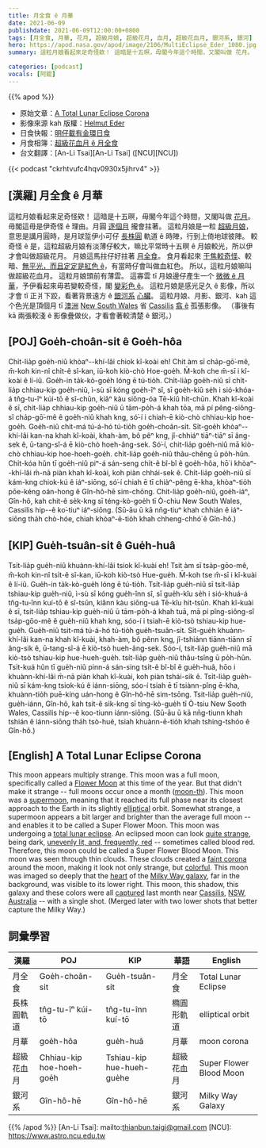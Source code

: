 ```yaml
---
title: 月全食 ê 月華
date: 2021-06-09
publishdate: 2021-06-09T12:00:00+0800
tags: [月全食, 月華, 花月, 超級月娘, 超級花月, 血月, 超級花血月, 銀河系, 銀河]
hero: https://apod.nasa.gov/apod/image/2106/MultiEclipse_Eder_1080.jpg
summary: 這粒月娘看起來足奇怪欸！ 這暗是十五暝，毋閣今年這个時間，又閣叫做 花月。

categories: [podcast]
vocals: [阿錕]
---
```


{{% apod %}}

- 原始文章：[A Total Lunar Eclipse Corona](https://apod.nasa.gov/apod/ap210609.html)
- 影像來源 kah 版權：[Helmut Eder](https://www.facebook.com/SeeingthroughHelmutEder/)
- 日食快報：[明仔載有金環日食](https://www.nasa.gov/content/june-10-2021-eclipse)
- 月食相簿：[超級花血月 ê 月全食](https://www.facebook.com/media/set/?vanity=APOD.Sky&set=a.3650417948395731)
- 台文翻譯：[An-Li Tsai][An-Li Tsai] ([NCU][NCU])

{{< podcast "ckrhtvufc4hqv0930x5jihrv4" >}}

## [漢羅] 月全食 ê 月華

這粒月娘看起來足奇怪欸！
這暗是十五暝，毋閣今年這个時間，又閣叫做 [花月][Flower Moon]。
毋閣這毋是伊奇怪 ê 理由。月圓 [逐個月][moon-th] 攏會拄著。
這粒月娘是一粒 [超級月娘][supermoon]，意思是講月圓時，是月球踅伊小可仔 [長株圓][elliptical] 軌道 ê 時陣，行到上倚地球彼陣。
較奇怪 ê 是，這粒超級月娘有淡薄仔較大，嘛比平常時十五暝 ê 月娘較光，所以伊才會叫做超級花月。
月娘這馬拄仔好拄著 [月全食][total lunar eclipse t]。
食月看起來 [干焦較奇怪][quite strange]、較暗、[無平光，而且定定是紅色 ê][unevenly lit, and, frequently, red]，有當時仔會叫做血紅色。
所以，這粒月娘嘛叫做超級花血月。
這粒月娘頭前有薄雲。
這寡雲 tī 月娘邊仔產生一个 [微微 ê 月華][faint corona]，予伊看起來毋若變較奇怪，閣 [變彩色 ê][colorful]。
這粒月娘是感光足久 ê 影像，所以才會 tī 正爿下跤，看著背景遠方 ê [銀河系][Milky Way galaxy] [心臟][heart]。
這粒月娘、月影、銀河、kah 這个色光是頂個月 tī [澳洲][Australia] [New South Wales][NSW] 省 [Cassilis][Cassilis] [翕 ê][captured] 孤張影像。
（事後有 kā 兩張較淺 ê 影像疊做伙，才看會著較清楚 ê 銀河。）

## [POJ] Goe̍h-choân-si̍t ê Goe̍h-hôa

Chi̍t-lia̍p goe̍h-niû khòaⁿ--khí-lâi chiok kî-koài eh!
Chit àm sī cha̍p-gō͘-mê, m̄-koh kin-nî chi̍t-ê sî-kan, iū-koh kiò-chò Hoe-goe̍h.
M̄-koh che m̄-sī i kî-koài ê lí-iû.
Goe̍h-in ta̍k-kò-goe̍h lóng ē tú-tio̍h.
Chi̍t-lia̍p goe̍h-niû sī chi̍t-lia̍p chhiau-kip goe̍h-niû, ì-sù sī kóng goe̍h-îⁿ sî, sī goe̍h-kiû se̍h i sió-khóa-á tn̂g-tu-îⁿ kúi-tō ê sî-chūn, kiâⁿ kàu siōng-óa Tē-kiû hit-chūn.
Khah kî-koài ê sī, chit-lia̍p chhiau-kip goe̍h-niû ū tām-po̍h-á khah tōa, mā pí pêng-siông-sî cha̍p-gō͘-mê ê goe̍h-niû khah kng, só͘-í i chiah-ē kiò-chò chhiau-kip hoe-goe̍h.
Goe̍h-niû chit-má tú-á-hó tú-tio̍h goe̍h-choân-si̍t.
Si̍t-goe̍h khòaⁿ--khí-lâi kan-na khah kî-koài, khah-àm, bô pêⁿ kng, jî-chhiáⁿ tiāⁿ-tiāⁿ sī âng-sek ê, ū-tang-sî-á ē kiò-chò hoeh-âng-sek.
Só͘-í, chit-lia̍p goe̍h-niû mā kiò-chò chhiau-kip hoe-hoeh-goe̍h.
chi̍t-lia̍p goe̍h-niû thâu-chêng ū po̍h-hûn.
Chi̍t-kóa hûn tī goe̍h-niû piⁿ-á sán-seng chi̍t-ê bî-bî ê goe̍h-hôa, hō͘ i khòaⁿ--khí-lâi m̄-nā piàn khah kî-koài, koh piàn chhái-sek ê.
Chi̍t-lia̍p goe̍h-niû sī kám-kng chiok-kú ê iáⁿ-siōng, só͘-í chiah ē tī chiàⁿ-pêng ē-kha, khòaⁿ-tio̍h pōe-kéng oán-hong ê Gîn-hô-hē sim-chōng.
Chit-lia̍p goe̍h-niû, goe̍h-iáⁿ, Gîn-hô, kah chit-ê se̍k-kng sī téng-kò-goe̍h tī Ò-chiu New South Wales, Cassilis hip--ê ko͘-tiuⁿ iáⁿ-siōng.
(Sū-āu ū kā nn̄g-tiuⁿ khah chhián ê iáⁿ-siōng tha̍h chò-hóe, chiah khòaⁿ-ē-tio̍h khah chheng-chhó͘ ê Gîn-hô.)



## [KIP] Gue̍h-tsuân-si̍t ê Gue̍h-huâ

Tsi̍t-lia̍p gue̍h-niû khuànn-khí-lâi tsiok kî-kuài eh!
Tsit àm sī tsa̍p-gōo-mê, m̄-koh kin-nî tsi̍t-ê sî-kan, iū-koh kiò-tsò Hue-gue̍h.
M̄-koh tse m̄-sī i kî-kuài ê lí-iû.
Gue̍h-in ta̍k-kò-gue̍h lóng ē tú-tio̍h.
Tsi̍t-lia̍p gue̍h-niû sī tsi̍t-lia̍p tshiau-kip gue̍h-niû, ì-sù sī kóng gue̍h-înn sî, sī gue̍h-kîu se̍h i sió-khuá-á tn̂g-tu-înn kuí-tō ê sî-tsūn, kiânn kàu siōng-uá Tē-kîu hit-tsūn.
Khah kî-kuài ê sī, tsit-lia̍p tshiau-kip gue̍h-niû ū tām-po̍h-á khah tuā, mā pí pîng-siông-sî tsa̍p-gōo-mê ê gue̍h-niû khah kng, sóo-í i tsiah-ē kiò-tsò tshiau-kip hue-gue̍h.
Gue̍h-niû tsit-má tú-á-hó tú-tio̍h gue̍h-tsuân-si̍t.
Si̍t-gue̍h khuànn-khí-lâi kan-na khah kî-kuài, khah-àm, bô pênn kng, jî-tshiánn tiānn-tiānn sī âng-sik ê, ū-tang-sî-á ē kiò-tsò hueh-âng-sek.
Sóo-í, tsit-lia̍p gue̍h-niû mā kiò-tsò tshiau-kip hue-hueh-gue̍h.
tsi̍t-lia̍p gue̍h-niû thâu-tsîng ū po̍h-hûn.
Tsi̍t-kuá hûn tī gue̍h-niû pinn-á sán-sing tsi̍t-ê bî-bî ê gue̍h-huâ, hōo i khuànn-khí-lâi m̄-nā piàn khah kî-kuài, koh piàn tshái-sik ê.
Tsi̍t-lia̍p gue̍h-niû sī kám-kng tsiok-kú ê iánn-siōng, sóo-í tsiah ē tī tsiànn-pîng ē-kha, khuànn-tio̍h puē-kíng uán-hong ê Gîn-hô-hē sim-tsōng.
Tsit-lia̍p gue̍h-niû, gue̍h-iánn, Gîn-hô, kah tsit-ê si̍k-kng sī tíng-kò-gue̍h tī Ò-tsiu New Sooth Wales, Cassilis hip--ê koo-tiunn iánn-siōng.
(Sū-āu ū kā nn̄g-tiunn khah tshián ê iánn-siōng tha̍h tsò-hué, tsiah khuànn-ē-tio̍h khah tshing-tshóo ê Gîn-hô.)





## [English] A Total Lunar Eclipse Corona
This moon appears multiply strange. This moon was a full moon, specifically called a [Flower Moon][Flower Moon] at this time of the year. But that didn't make it strange -- full moons occur once a month ([moon-th][moon-th]). This moon was a [supermoon][supermoon], meaning that it reached its full phase near its closest approach to the Earth in its slightly [elliptical][elliptical] orbit. Somewhat strange, a supermoon appears a bit larger and brighter than the average full moon -- and enables it to be called a Super Flower Moon.  This moon was undergoing a [total lunar eclipse][total lunar eclipse e]. An eclipsed moon can look [quite strange][quite strange], being dark, [unevenly lit, and, frequently, red][unevenly lit, and, frequently, red] -- sometimes called blood red. Therefore, this moon could be called a Super Flower Blood Moon. This moon was seen through thin clouds. These clouds created a [faint corona][faint corona] around the moon, making it look not only strange, but [colorful][colorful]. This moon was imaged so deeply that the [heart][heart] of the [Milky Way galaxy][Milky Way galaxy], far in the background, was visible to its lower right. This moon, this shadow, this galaxy and these colors were all [captured][captured] last month near [Cassilis][Cassilis], [NSW][NSW], [Australia][Australia] -- with a single shot. (Merged later with two lower shots that better capture the Milky Way.)



## 詞彙學習

|漢羅|POJ|KIP|華語|English|
|-|-|-|-|-|
|月全食|Goe̍h-choân-si̍t|Gue̍h-tsuân-si̍t|月全食|Total Lunar Eclipse|
|長株圓軌道|tn̂g-tu-îⁿ kúi-tō|tn̂g-tu-înn kuí-tō|橢圓形軌道|elliptical orbit|
|月華|goe̍h-hôa|gue̍h-huâ|月華|moon corona|
|超級花血月|Chhiau-kip hoe-hoeh-goe̍h|Tshiau-kip hue-hueh-gue̍he|超級花血月|Super Flower Blood Moon|
|銀河系|Gîn-hô-hē|Gîn-hô-hē|銀河系|Milky Way Galaxy|

{{% /apod %}}
[An-Li Tsai]: mailto:thianbun.taigi@gmail.com
[NCU]: https://www.astro.ncu.edu.tw

[Flower Moon]:https://www.almanac.com/content/full-moon-may
[moon-th]:https://en.wikipedia.org/wiki/Month
[supermoon]:https://solarsystem.nasa.gov/news/922/what-is-a-supermoon/
[elliptical]:https://www.nasa.gov/sites/default/files/orbit-3.jpg
[total lunar eclipse t]:https://apod.tw/daily/20210525/
[total lunar eclipse e]:https://apod.nasa.gov/apod/ap210525.html
[quite strange]:https://www.sadanduseless.com/wp-content/uploads/2018/11/funny-suprised-cat2.jpg
[unevenly lit, and, frequently, red]:https://apod.nasa.gov/apod/ap201111.html
[faint corona]:https://www.atoptics.co.uk/droplets/cormoon.htm
[colorful]:https://apod.nasa.gov/apod/ap150615.html
[heart]:https://apod.nasa.gov/apod/ap190407.html
[Milky Way galaxy]:https://solarsystem.nasa.gov/resources/285/the-milky-way-galaxy/
[captured]:https://www.facebook.com/SeeingthroughHelmutEder/photos/a.104822107979211/297462595381827/
[Cassilis]:https://en.wikipedia.org/wiki/Cassilis,_New_South_Wales
[NSW]:https://en.wikipedia.org/wiki/New_South_Wales
[Australia]:https://en.wikipedia.org/wiki/Australia
